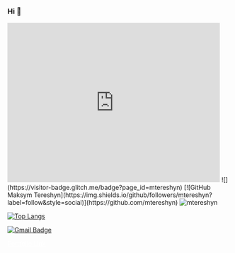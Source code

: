 ### Hi 👋
<iframe src="https://giphy.com/embed/qgQUggAC3Pfv687qPC" width="480" height="360" frameBorder="0" class="giphy-embed" allowFullScreen></iframe>
![](https://visitor-badge.glitch.me/badge?page_id=mtereshyn)
[![GitHub Maksym Tereshyn](https://img.shields.io/github/followers/mtereshyn?label=follow&style=social)](https://github.com/mtereshyn)

<img src="https://github-readme-stats.vercel.app/api?username=mtereshyn&show_icons=true&theme=ocean_dark" alt="mtereshyn" />

[![Top Langs](https://github-readme-stats.vercel.app/api/top-langs/?username=mtereshyn&layout=compact&bg_color=red)](https://github.com/mtereshyn/github-readme-stats)



[![Gmail Badge](https://img.shields.io/badge/-max.tereshyn@gmail.com-c14438?style=flat-square&logo=Gmail&logoColor=white&link=mailto:max.tereshyn@gmail.com)](mailto:max.tereshyn@gmail.com)

<a href="https://mtereshyn.github.io/" style="color:#fff;">Portfolio Link</a>


